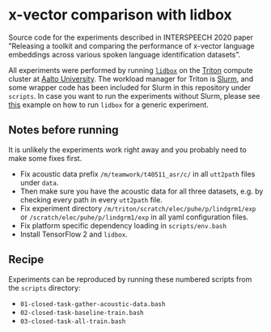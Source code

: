 # x-vector comparison with lidbox

Source code for the experiments described in INTERSPEECH 2020 paper "Releasing a toolkit and comparing the performance of x-vector language embeddings across various spoken language identification datasets".

All experiments were performed by running [`lidbox`](https://github.com/matiaslindgren/lidbox) on the [Triton](https://scicomp.aalto.fi/index.html) compute cluster at [Aalto University](https://aalto.fi/en).
The workload manager for Triton is [Slurm](https://slurm.schedmd.com/documentation.html), and some wrapper code has been included for Slurm in this repository under `scripts`.
In case you want to run the experiments without Slurm, please see [this](https://github.com/matiaslindgren/lidbox/tree/master/examples/common-voice) example on how to run `lidbox` for a generic experiment.

## Notes before running

It is unlikely the experiments work right away and you probably need to make some fixes first.

* Fix acoustic data prefix `/m/teamwork/t40511_asr/c/` in all `utt2path` files under `data`.
* Then make sure you have the acoustic data for all three datasets, e.g. by checking every path in every `utt2path` file.
* Fix experiment directory `/m/triton/scratch/elec/puhe/p/lindgrm1/exp` or `/scratch/elec/puhe/p/lindgrm1/exp` in all yaml configuration files.
* Fix platform specific dependency loading in `scripts/env.bash`
* Install TensorFlow 2 and `lidbox`.

## Recipe

Experiments can be reproduced by running these numbered scripts from the `scripts` directory:

* `01-closed-task-gather-acoustic-data.bash`
* `02-closed-task-baseline-train.bash`
* `03-closed-task-all-train.bash`
